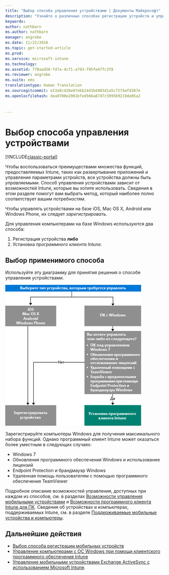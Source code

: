 ```yaml
---
title: "Выбор способа управления устройствами | Документы Майкрософт"
description: "Узнайте о различных способах регистрации устройств и управления ими."
keywords: 
author: nathbarn
ms.author: nathbarn
manager: angrobe
ms.date: 11/22/2016
ms.topic: get-started-article
ms.prod: 
ms.service: microsoft-intune
ms.technology: 
ms.assetid: 770aad50-fd7a-4cf1-a793-f95fe47fc3f8
ms.reviewer: angrobe
ms.suite: ems
translationtype: Human Translation
ms.sourcegitcommit: e13a9c426e07ebb2443bd403d1a5c7274afd387e
ms.openlocfilehash: dea0700e2901bfed566a87d7c599569219de85a2


---
```


# <a name="choose-how-to-manage-devices"></a>Выбор способа управления устройствами

[!INCLUDE[classic-portal](../includes/classic-portal.md)]

Чтобы воспользоваться преимуществами множества функций, предоставляемых Intune, таких как развертывание приложений и управление параметрами устройств, все устройства должны быть *управляемыми*. Способ управления устройствами зависит от возможностей Intune, которые вы хотите использовать. Сведения в этом разделе помогут вам выбрать метод, который наиболее полно соответствует вашим потребностям.

Чтобы управлять устройствами на базе iOS, Mac OS X, Android или Windows Phone, их следует *зарегистрировать*.

Для управления компьютерами на базе Windows используются два способа:

1. Регистрация устройства **либо**
2. Установка *программного клиента Intune*.

## <a name="decide-which-method-to-use"></a>Выбор применимого способа
Используйте эту диаграмму для принятия решения о способе управления устройствами.

![Диаграмма для принятия решения о способе управления устройствами.](./media/choose-manage-method.png)

Зарегистрируйте компьютеры Windows для получения максимального набора функций. Однако программный клиент Intune может оказаться более уместным в следующих случаях:

- Windows 7
- Обновления программного обеспечения Windows и использование лицензий
- Endpoint Protection и брандмауэр Windows
- Удаленная помощь пользователям с помощью программного обеспечения TeamViewer

Подробное описание возможностей управления, доступных при каждом из способов, см. в разделах [Возможности управления мобильными устройствами](mobile-device-management-capabilities-in-microsoft-intune.md) и [Возможности программного клиента Intune для ПК](windows-pc-management-capabilities-in-microsoft-intune.md).
Сведения об устройствах и компьютерах, поддерживаемых Intune, см. в разделе [Поддерживаемые мобильные устройства и компьютеры](https://docs.microsoft.com/intune/get-started/what-to-know-before-you-start-microsoft-intune#intune-supported-devices).

## <a name="next-steps"></a>Дальнейшие действия

- [Выбор способа регистрации мобильных устройств](/intune/get-started/choose-how-to-enroll-devices1)
- [Управление компьютерами с ОС Windows при помощи клиентского программного обеспечения Intune](/intune/deploy-use/manage-windows-pcs-with-microsoft-intune)
- [Управление мобильными устройствами Exchange ActiveSync с использованием Microsoft Intune](/intune/deploy-use/mobile-device-management-with-exchange-activesync-and-microsoft-intune).



<!--HONumber=Dec16_HO3-->


